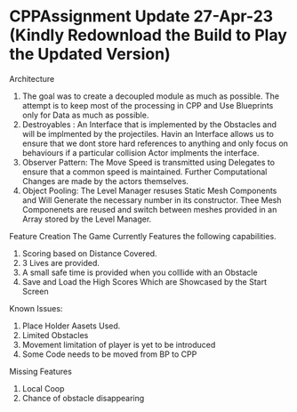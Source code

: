 # CPPAssignment Update 27-Apr-23 (Kindly Redownload the Build to Play the Updated Version)

Architecture
1. The goal was to create a decoupled module as much as possible. The attempt is to keep most of the processing in CPP and Use Blueprints only for Data as much as possible. 
2. Destroyables : An Interface that is implemented by the Obstacles and will be implmented by the projectiles. Havin an Interface allows us to ensure that we dont store hard references to anything and only focus on behaviours if a particular collision Actor implments the interface. 
3. Observer Pattern: The Move Speed is transmitted using Delegates to ensure that a common speed is maintained. Further Computational Changes are made by the actors themselves. 
4. Object Pooling: The Level Manager resuses Static Mesh Components and Will Generate the necessary number in its constructor. Thee Mesh Componenets are reused and switch between meshes provided in an Array stored by the Level Manager. 

Feature Creation
The Game Currently Features the following capabilities. 
1. Scoring based on Distance Covered.
2. 3 Lives are provided. 
3. A small safe time is provided when you colllide with an Obstacle
4. Save and Load the High Scores Which are Showcased by the Start Screen

Known Issues:
1. Place Holder Aasets Used.
2. Limited Obstacles
3. Movement limitation of player is yet to be introduced
4. Some Code needs to be moved from BP to CPP

Missing Features
1. Local Coop
2. Chance of obstacle disappearing
